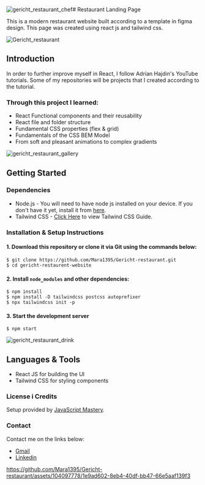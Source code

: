 ![gericht_restaurant_chef](https://github.com/Mara1395/Gericht-restaurant/assets/104097778/f21c763b-486f-4263-8891-9f91abfe2f5f)# Restaurant Landing Page

This is a modern restaurant website built according to a template in figma design. This page was created using react js and tailwind css. 

![Gericht_restaurant](https://github.com/Mara1395/Gericht-restaurant/assets/104097778/344af0ce-e927-4f0a-b27d-bd83a435df9e)



## Introduction

In order to further improve myself in React, I follow Adrian Hajdin's YouTube tutorials. Some of my repositories will be projects that I created according to the tutorial.

### Through this project I learned:
* React Functional components and their reusability
* React file and folder structure
* Fundamental CSS properties (flex & grid)
* Fundamentals of the CSS BEM Model
* From soft and pleasant animations to complex gradients 

![gericht_restaurant_gallery](https://github.com/Mara1395/Gericht-restaurant/assets/104097778/95a5b3b2-fecd-4627-bd49-404989d156da)



## Getting Started

### Dependencies
* Node.js - You will need to have node js installed on your device. If you don't have it yet, install it from [here](https://nodejs.org/en/).
* Tailwind CSS - [Click Here](https://tailwindcss.com/docs/guides/create-react-app) to view Tailwind CSS Guide.

### Installation & Setup Instructions

#### 1. Download this repository or clone it via Git using the commands below:

    $ git clone https://github.com/Mara1395/Gericht-restaurant.git
    $ cd gericht-restaurent-website
    
#### 2. Install `node_modules` and other dependencies:

    $ npm install
    $ npm install -D tailwindcss postcss autoprefixer
    $ npx tailwindcss init -p
    
#### 3. Start the development server

    $ npm start

![gericht_restaurant_drink](https://github.com/Mara1395/Gericht-restaurant/assets/104097778/93bd52c9-7893-4ffa-a293-a92eb66b7e70)

## Languages & Tools
* React JS for building the UI
* Tailwind CSS for styling components


### License i Credits
Setup provided by [JavaScript Mastery](https://github.com/adrianhajdin/).

### Contact
Contact me on the links below:
* [Gmail](jelcic.marija@gmail.com)
* [Linkedin](https://www.linkedin.com/in/marija-jel%C4%8Di%C4%87-1b958a24a)

  







https://github.com/Mara1395/Gericht-restaurant/assets/104097778/1e9ad602-8eb4-40df-bb47-66e5aaf139f3








